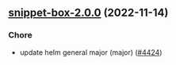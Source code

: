

## [snippet-box-2.0.0](https://github.com/truecharts/charts/compare/snippet-box-1.0.4...snippet-box-2.0.0) (2022-11-14)

### Chore

- update helm general major (major) ([#4424](https://github.com/truecharts/charts/issues/4424))
  
  